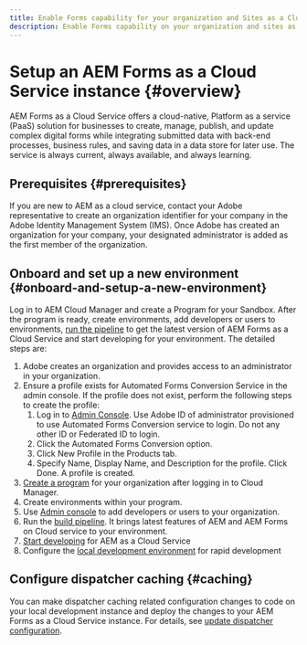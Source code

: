 ```yaml
---
title: Enable Forms capability for your organization and Sites as a Cloud Service instances 
description: Enable Forms capability on your organization and sites as a Cloud Service instance
---
```


# Setup an AEM Forms as a Cloud Service instance {#overview}

AEM Forms as a Cloud Service offers a cloud-native, Platform as a service (PaaS) solution for businesses to create, manage, publish, and update complex digital forms while integrating submitted data with back-end processes, business rules, and saving data in a data store for later use. The service is always current, always available, and always learning. 

## Prerequisites {#prerequisites}

If you are new to AEM as a cloud service, contact your Adobe representative to create an organization identifier for your company in the Adobe Identity Management System (IMS). Once Adobe has created an organization for your company, your designated administrator is added as the first member of the organization.

## Onboard and set up a new environment {#onboard-and-setup-a-new-environment}

Log in to AEM Cloud Manager and create a Program for your Sandbox. After the program is ready, create environments, add developers or users to environments, [run the pipeline](https://docs.adobe.com/content/help/en/experience-manager-cloud-manager/using/how-to-use/deploying-code.html) to get the latest version of AEM Forms as a Cloud Service and start developing for your environment. The detailed steps are:
1. Adobe creates an organization and provides access to an administrator in your organization. 
1. Ensure a profile exists for Automated Forms Conversion Service in the admin console. If the profile does not exist, perform the following steps to create the profile:
    1. Log in to [Admin Console](https://adminconsole.adobe.com/). Use Adobe ID of administrator provisioned to use Automated Forms Conversion service to login. Do not any other ID or Federated ID to login.
    1. Click the Automated Forms Conversion option.
    1. Click New Profile in the Products tab.
    1. Specify Name, Display Name, and Description for the profile. Click Done. A profile is created.
1. [Create a program](https://docs.adobe.com/content/help/en/experience-manager-cloud-service/onboarding/getting-access/cloud-service-programs/creating-a-program.html) for your organization after logging in to Cloud Manager.
1. Create environments within your program.
1. Use [Admin console](https://docs.adobe.com/content/help/en/experience-manager-cloud-service/onboarding/what-is-required/add-users-roles.html) to add developers or users to your organization. 
1. Run the [build pipeline](https://docs.adobe.com/content/help/en/experience-manager-cloud-manager/using/how-to-use/deploying-code.html). It brings latest features of AEM and AEM Forms on Cloud service to your environment.
1. [Start developing](https://docs.adobe.com/content/help/en/experience-manager-cloud-service/implementing/developing/aem-project-content-package-structure.html) for AEM as a Cloud Service
1. Configure the [local development environment](setup-local-development-environment.md) for rapid development

## Configure dispatcher caching {#caching}

You can make dispatcher caching related configuration changes to code on your local development instance and deploy the changes to your AEM Forms as a Cloud Service instance. For details, see [update dispatcher configuration](setup-local-development-environment.md).


